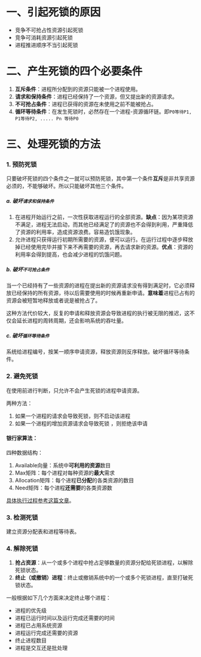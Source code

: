﻿# 一、引起死锁的原因
- 竞争不可抢占性资源引起死锁
- 竞争可消耗资源引起死锁
- 进程推进顺序不当引起死锁

# 二、产生死锁的四个必要条件
1. **互斥条件**：进程所分配到的资源只能被一个进程使用。
2. **请求和保持条件**：进程已经保持了一个资源，但又提出新的资源请求。
3. **不可抢占条件**：进程已获得的资源在未使用之前不能被抢占。
4. **循环等待条件**：在发生死锁时，必然存在一个进程-资源循环链。即`P0等待P1, P1等待P2, ..... Pn 等待P0`

# 三、处理死锁的方法
### 1. 预防死锁
只要破坏死锁的四个条件之一就可以预防死锁，其中第一个条件**互斥**是非共享资源必须的，不能够破坏。所以只能破坏其他三个条件。
##### a. 破坏`请求和保持条件`
1. 在进程开始运行之前，一次性获取进程运行的全部资源。**缺点**：因为某项资源不满足，进程无法启动，而其他已经满足了的资源也不会得到利用，严重降低了资源的利用率，造成资源浪费。容易造饥饿现象。
2. 允许进程只获得运行初期所需要的资源，便可以运行。在运行过程中逐步释放掉已经使用完毕并接下来不再需要的资源，再去请求新的资源。**优点**：资源的利用率会得到提高，也会减少进程的饥饿问题。

##### b. 破坏`不可抢占条件`
当一个已经持有了一些资源的进程在提出新的资源请求没有得到满足时，它必须释放已经保持的所有资源，待以后需要使用的时候再重新申请。**意味着**进程已占有的资源会被短暂地释放或者说是被抢占了。

这种方法代价较大，反复的申请和释放资源会导致进程的执行被无限的推迟，这不仅会延长进程的周转周期，还会影响系统的吞吐量。

##### c. 破坏`循环等待条件`
系统给进程编号，按某一顺序申请资源，释放资源则反序释放。破坏循环等待条件。



### 2. 避免死锁
在使用前进行判断，只允许不会产生死锁的进程申请资源。

两种方法：

 1. 如果一个进程的请求会导致死锁，则不启动该进程
 2. 如果一个进程的增加资源请求会导致死锁 ，则拒绝该申请

#### 银行家算法：
四种数据结构：

 1. Available向量：系统中**可利用的资源**数目
 2. Max矩阵：每个进程对每种资源的**最大**需求
 3. Allocation矩阵：每个进程**已分配**的各类资源的数目
 4. Need矩阵：每个进程**还需要**的各类资源数

[具体执行过程参考这篇文章](https://blog.csdn.net/flowing_wind/article/details/82156968?utm_medium=distribute.pc_relevant.none-task-blog-BlogCommendFromMachineLearnPai2-4.control&depth_1-utm_source=distribute.pc_relevant.none-task-blog-BlogCommendFromMachineLearnPai2-4.control)。
### 3. 检测死锁
建立资源分配表和进程等待表。
### 4. 解除死锁
1. **抢占资源**：从一个或多个进程中抢占足够数量的资源分配给死锁进程，以解除死锁状态。
2. **终止（或撤销）进程**：终止或撤销系统中的一个或多个死锁进程，直至打破死锁状态。

一般根据如下几个方面来决定终止哪个进程：
   - 进程的优先级
  -  进程已运行时间以及运行完成还需要的时间
   - 进程已占用系统资源
-    进程运行完成还需要的资源
-    终止进程数目
-    进程是交互还是批处理
